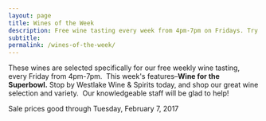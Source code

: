 ```yaml
---
layout: page
title: Wines of the Week
description: Free wine tasting every week from 4pm-7pm on Fridays. Try four different wines every week and find your next favorite bottle.
subtitle:
permalink: /wines-of-the-week/
---
```



These wines are selected specifically for our free weekly wine tasting, every Friday from 4pm-7pm. &nbsp;This week's features–**Wine for the Superbowl.**&nbsp;Stop by Westlake Wine & Spirits today, and shop our great wine selection and variety. &nbsp;Our knowledgeable staff will be glad to help!

Sale prices good through Tuesday, February 7, 2017

&nbsp;